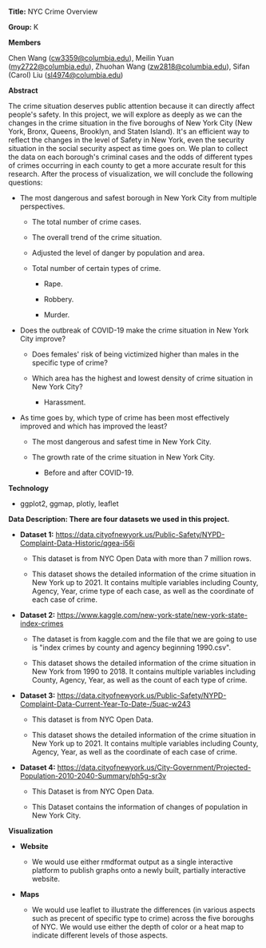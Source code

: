 **Title:** NYC Crime Overview

**Group:** K

**Members** 

Chen Wang
([cw3359\@columbia.edu](mailto:cw3359@columbia.edu)), Meilin
Yuan ([my2722\@columbia.edu](mailto:my2722@columbia.edu)),
Zhuohan Wang
([zw2818\@columbia.edu](mailto:zw2818@columbia.edu)), Sifan
(Carol) Liu ([sl4974\@columbia.edu](mailto:sl4974@columbia.edu))

**Abstract**

The crime situation deserves public attention because it can directly
affect people's safety. In this project, we will explore as deeply as we
can the changes in the crime situation in the five boroughs of New York
City (New York, Bronx, Queens, Brooklyn, and Staten Island). It's an
efficient way to reflect the changes in the level of Safety in New York,
even the security situation in the social security aspect as time goes
on. We plan to collect the data on each borough's criminal cases and the
odds of different types of crimes occurring in each county to get a more
accurate result for this research. After the process of visualization,
we will conclude the following questions:

-   The most dangerous and safest borough in New York City from multiple
    perspectives.

    -   The total number of crime cases.

    -   The overall trend of the crime situation.

    -   Adjusted the level of danger by population and area.

    -   Total number of certain types of crime.

        -   Rape.

        -   Robbery.

        -   Murder.

-   Does the outbreak of COVID-19 make the crime situation in New York
    City improve?

    -   Does females' risk of being victimized higher than males in the
        specific type of crime?

    -   Which area has the highest and lowest density of crime situation
        in New York City?

        -   Harassment.

-   As time goes by, which type of crime has been most effectively
    improved and which has improved the least?

    -   The most dangerous and safest time in New York City.

    -   The growth rate of the crime situation in New York City.

        -   Before and after COVID-19.

**Technology**

-   ggplot2, ggmap, plotly, leaflet

**Data Description: There are four datasets we used in this project.**

-   **Dataset 1:**
    <https://data.cityofnewyork.us/Public-Safety/NYPD-Complaint-Data-Historic/qgea-i56i>

    -   This dataset is from NYC Open Data with more than 7 million
        rows.

    -   This dataset shows the detailed information of the crime
        situation in New York up to 2021. It contains multiple variables
        including County, Agency, Year, crime type of each case, as well
        as the coordinate of each case of crime.

-   **Dataset 2:**
    <https://www.kaggle.com/new-york-state/new-york-state-index-crimes>

    -   The dataset is from kaggle.com and the file that we are going to
        use is "index crimes by county and agency beginning 1990.csv".

    -   This dataset shows the detailed information of the crime
        situation in New York from 1990 to 2018. It contains multiple
        variables including County, Agency, Year, as well as the count
        of each type of crime.

-   **Dataset 3:**
    <https://data.cityofnewyork.us/Public-Safety/NYPD-Complaint-Data-Current-Year-To-Date-/5uac-w243>

    -   This dataset is from NYC Open Data.

    -   This dataset shows the detailed information of the crime
        situation in New York up to 2021. It contains multiple variables
        including County, Agency, Year, as well as the coordinate of
        each case of crime.

-   **Dataset 4:**
    <https://data.cityofnewyork.us/City-Government/Projected-Population-2010-2040-Summary/ph5g-sr3v>

    -   This Dataset is from NYC Open Data.

    -   This Dataset contains the information of changes of population
        in New York City.

**Visualization**

-   **Website**

    -   We would use either rmdformat output as a single interactive
        platform to publish graphs onto a newly built, partially
        interactive website.

-   **Maps**

    -   We would use leaflet to illustrate the differences (in various
        aspects such as precent of specific type to crime) across the
        five boroughs of NYC. We would use either the depth of color or
        a heat map to indicate different levels of those aspects.
